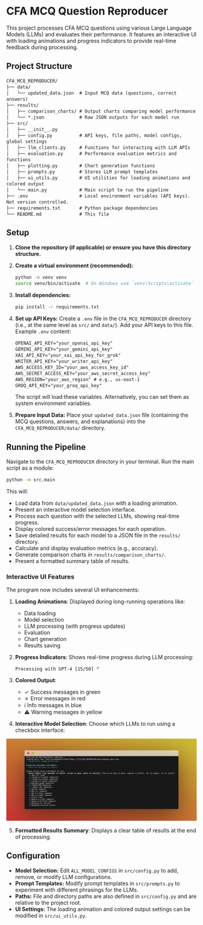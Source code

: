 # CFA MCQ Question Reproducer

This project processes CFA MCQ questions using various Large Language Models (LLMs)
and evaluates their performance. It features an interactive UI with loading animations
and progress indicators to provide real-time feedback during processing.

## Project Structure

```
CFA_MCQ_REPRODUCER/
├── data/
│   └── updated_data.json  # Input MCQ data (questions, correct answers)
├── results/
│   ├── comparison_charts/ # Output charts comparing model performance
│   └── *.json             # Raw JSON outputs for each model run
├── src/
│   ├── __init__.py
│   ├── config.py          # API keys, file paths, model configs, global settings
│   ├── llm_clients.py     # Functions for interacting with LLM APIs
│   ├── evaluation.py      # Performance evaluation metrics and functions
│   ├── plotting.py        # Chart generation functions
│   ├── prompts.py         # Stores LLM prompt templates
│   ├── ui_utils.py        # UI utilities for loading animations and colored output
│   └── main.py            # Main script to run the pipeline
├── .env                   # Local environment variables (API keys). Not version controlled.
├── requirements.txt       # Python package dependencies
└── README.md              # This file
```

## Setup

1.  **Clone the repository (if applicable) or ensure you have this directory structure.**

2.  **Create a virtual environment (recommended):**
    ```bash
    python -m venv venv
    source venv/bin/activate  # On Windows use `venv\Scripts\activate`
    ```

3.  **Install dependencies:**
    ```bash
    pip install -r requirements.txt
    ```

4.  **Set up API Keys:**
    Create a `.env` file in the `CFA_MCQ_REPRODUCER` directory (i.e., at the same level as `src/` and `data/`).
    Add your API keys to this file. Example `.env` content:

    ```env
    OPENAI_API_KEY="your_openai_api_key"
    GEMINI_API_KEY="your_gemini_api_key"
    XAI_API_KEY="your_xai_api_key_for_grok"
    WRITER_API_KEY="your_writer_api_key"
    AWS_ACCESS_KEY_ID="your_aws_access_key_id"
    AWS_SECRET_ACCESS_KEY="your_aws_secret_access_key"
    AWS_REGION="your_aws_region" # e.g., us-east-1
    GROQ_API_KEY="your_groq_api_key"
    ```
    The script will load these variables. Alternatively, you can set them as system environment variables.

5.  **Prepare Input Data:**
    Place your `updated_data.json` file (containing the MCQ questions, answers, and explanations)
    into the `CFA_MCQ_REPRODUCER/data/` directory.

## Running the Pipeline

Navigate to the `CFA_MCQ_REPRODUCER` directory in your terminal.
Run the main script as a module:

```bash
python -m src.main
```

This will:
- Load data from `data/updated_data.json` with a loading animation.
- Present an interactive model selection interface.
- Process each question with the selected LLMs, showing real-time progress.
- Display colored success/error messages for each operation.
- Save detailed results for each model to a JSON file in the `results/` directory.
- Calculate and display evaluation metrics (e.g., accuracy).
- Generate comparison charts in `results/comparison_charts/`.
- Present a formatted summary table of results.

### Interactive UI Features

The program now includes several UI enhancements:

1. **Loading Animations**: Displayed during long-running operations like:
   - Data loading
   - Model selection
   - LLM processing (with progress updates)
   - Evaluation
   - Chart generation
   - Results saving

2. **Progress Indicators**: Shows real-time progress during LLM processing:
   ```
   Processing with GPT-4 [15/50] ⠋
   ```

3. **Colored Output**:
   - ✓ Success messages in green
   - ✗ Error messages in red
   - ℹ Info messages in blue
   - ⚠ Warning messages in yellow

4. **Interactive Model Selection**: Choose which LLMs to run using a checkbox interface:

![alt text](img/llm_selection.png)

5. **Formatted Results Summary**: Displays a clear table of results at the end of processing.

## Configuration

-   **Model Selection:** Edit `ALL_MODEL_CONFIGS` in `src/config.py` to add, remove, or modify LLM configurations.
-   **Prompt Templates:** Modify prompt templates in `src/prompts.py` to experiment with different phrasings for the LLMs.
-   **Paths:** File and directory paths are also defined in `src/config.py` and are relative to the project root.
-   **UI Settings:** The loading animation and colored output settings can be modified in `src/ui_utils.py`.
